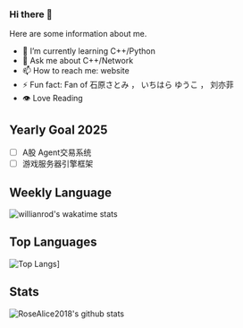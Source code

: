 ### Hi there 👋


<!-- **RoseAlice2018/RoseAlice2018** is a ✨ _special_ ✨ repository because its `README.md` (this file) appears on your GitHub profile. -->

Here are some information about me.

- 🌱 I’m currently learning C++/Python
- 💬 Ask me about C++/Network
- 📫 How to reach me: website
- ⚡ Fun fact: Fan of 石原さとみ ， いちはら ゆうこ ， 刘亦菲
- 👁  Love Reading

## Yearly Goal 2025
- [ ] A股 Agent交易系统
- [ ] 游戏服务器引擎框架

## Weekly Language
![willianrod's wakatime stats](https://github-readme-stats.vercel.app/api/wakatime?username=RoseAlice2018&theme=tokyonight)


## Top Languages
![Top Langs](https://github-readme-stats.vercel.app/api/top-langs/?username=RoseAlice2018&theme=tokyonight)]


## Stats
![RoseAlice2018's github stats](https://github-readme-stats.vercel.app/api?username=RoseAlice2018&theme=tokyonight)
